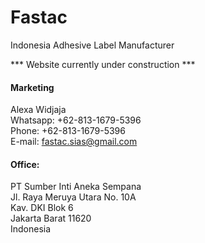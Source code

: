# Fastac

Indonesia Adhesive Label Manufacturer  

*** Website currently under construction ***

#### Marketing
Alexa Widjaja  
Whatsapp: +62-813-1679-5396  
Phone: +62-813-1679-5396  
E-mail: fastac.sias@gmail.com  


#### Office:
PT Sumber Inti Aneka Sempana  
Jl. Raya Meruya Utara No. 10A  
Kav. DKI Blok 6  
Jakarta Barat 11620  
Indonesia  
